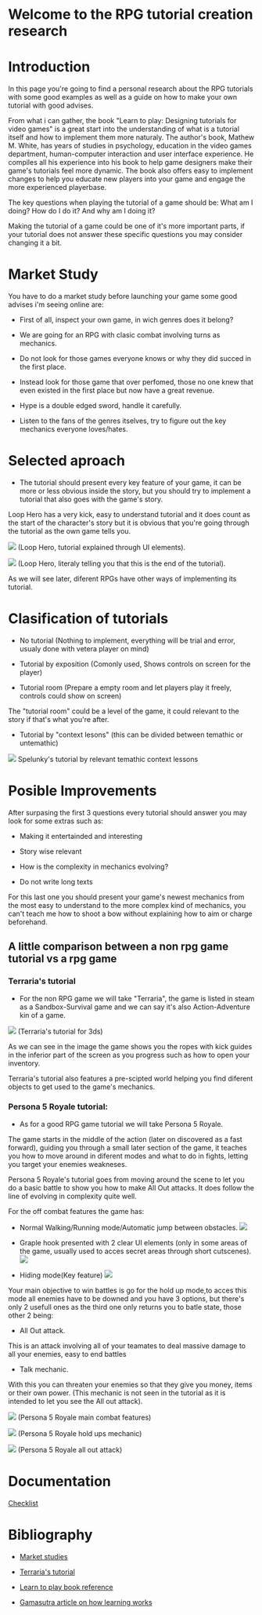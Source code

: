 # Welcome to the RPG tutorial creation research


# Introduction


In this page you're going to find a personal research about the RPG tutorials with some good examples as well as a guide on how to make your own tutorial with good advises.

From what i can gather, the book "Learn to play: Designing tutorials for video games" is a great start into the understanding of what is a tutorial itself and how to implement them more naturaly. The author's book, Mathew M. White, has years of studies in psychology, education in the video games department, human-computer interaction and user interface experience. He compiles all his experience into his book to help game designers make their game's tutorials feel more dynamic. The book also offers easy to implement changes to help you educate new players into your game and engage the more experienced playerbase.

The key questions when playing the tutorial of a game should be: What am I doing? How do I do it? And why am I doing it?

Making the tutorial of a game could be one of it's more important parts, if your tutorial does not answer these specific questions you may consider changing it a bit.

# Market Study

You have to do a market study before launching your game some good advises i'm seeing online are:

- First of all, inspect your own game, in wich genres does it belong?

- We are going for an RPG with clasic combat involving turns as mechanics.

- Do not look for those games everyone knows or why they did succed in the first place.

- Instead look for those game that over perfomed, those no one knew that even existed in the first place but now have a great revenue.

- Hype is a double edged sword, handle it carefully.

- Listen to the fans of the genres itselves, try to figure out the key mechanics everyone loves/hates.

# Selected aproach

- The tutorial should present every key feature of your game, it can be more or less obvious inside the story, but you should try to implement a tutorial that also goes with the game's story.

Loop Hero has a very kick, easy to understand tutorial and it does count as the start of the character's story but it is obvious that you're going through the tutorial as the own game tells you.


![](images/LHCard.png)
(Loop Hero, tutorial explained through UI elements).

![](images/LHobvious.png)
(Loop Hero, literaly telling you that this is the end of the tutorial).

As we will see later, diferent RPGs have other ways of implementing its tutorial.

# Clasification of tutorials

- No tutorial (Nothing to implement, everything will be trial and error, usualy done with vetera player on mind)

- Tutorial by exposition (Comonly used, Shows controls on screen for the player) 

- Tutorial room (Prepare a empty room and let players play it freely, controls could show on screen)

The "tutorial room" could be a level of the game, it could relevant to the story if that's what you're after.

- Tutorial by "context lesons" (this can be divided between temathic or untemathic)

![](images/spelunky_context_tutorial.png) Spelunky's tutorial by relevant temathic context lessons

# Posible Improvements

After surpasing the first 3 questions every tutorial should answer you may look for some extras such as:

- Making it entertainded and interesting

- Story wise relevant

- How is the complexity in mechanics evolving?

- Do not write long texts

For this last one you should present your game's newest mechanics from the most easy to understand to the more complex kind of mechanics, you can't teach me how to shoot a bow without explaining how to aim or charge beforehand.


## A little comparison between a non rpg game tutorial vs a rpg game



### Terraria's tutorial



- For the non RPG game we will take "Terraria", the game is listed in steam as a Sandbox-Survival game and we can say it's also Action-Adventure kin of a game.


![](images/Tutorial_spawn.jpg)
(Terraria's tutorial for 3ds)

As we can see in the image the game shows you the ropes with kick guides in the inferior part of the screen as you progress such as how to open your inventory.

Terraria's tutorial also features a pre-scipted world helping you find diferent objects to get used to the game's mechanics.


### Persona 5 Royale tutorial:

- As for a good RPG game tutorial we will take Persona 5 Royale.

The game starts in the middle of the action (later on discovered as a fast forward), guiding you through a small later section of the game, it teaches you how to move around in diferent modes and what to do in fights, letting you target your enemies weakneses.

Persona 5 Royale's tutorial goes from moving around the scene to let you do a basic battle to show you how to make All Out attacks. It does follow the line of evolving in complexity quite well.

For the off combat features the game has:


- Normal Walking/Running mode/Automatic jump between obstacles.
![](images/P5R_Jump.png)



- Graple hook presented with 2 clear UI elements (only in some areas of the game, usually used to acces secret areas through short cutscenes).
![](images/P5R_Graple.jpg)



- Hiding mode(Key feature)
![](images/P5R_HIDE.jpg)



Your main objective to win battles is go for the hold up mode,to acces this mode all enemies have to be downed and you have 3 options, but there's only 2 usefull ones as the third one only returns you to batle state, those other 2 being:

- All Out attack.

This is an attack involving all of your teamates to deal massive damage to all your enemies, easy to end battles

- Talk mechanic.

With this you can threaten your enemies so that they give you money, items or their own power. (This mechanic is not seen in the tutorial as it is intended to let you see the All out attack).


![](images/P5R_combat.png)
(Persona 5 Royale main combat features)



![](images/P5R_Hold_Ups.png)
(Persona 5 Royale hold ups mechanic)



![](images/P5R_All_Out.png)
(Persona 5 Royale all out attack)



# Documentation



[Checklist](https://github.com/Zeta115/RPG-tutorial-creation/blob/main/docs/Checklist.pdf)


# Bibliography

- [Market studies](https://howtomarketagame.com/2019/12/11/how-i-do-competitive-analysis-for-my-game/)

- [Terraria's tutorial](https://terraria.gamepedia.com/Tutorial)

- [Learn to play book reference](https://www.routledge.com/Learn-to-Play-Designing-Tutorials-for-Video-Games/White/p/book/9781482220193)

- [Gamasutra article on how learning works](https://www.gamasutra.com/blogs/JoshBycer/20161011/283049/How_to_Improve_Education_via_Game_Tutorials.php)



